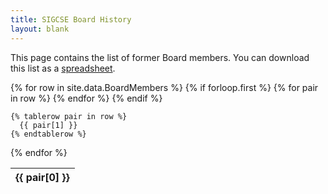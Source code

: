 ```yaml
---
title: SIGCSE Board History
layout: blank
---
```

<p>This page contains the list of former Board members. You can download this list as a <a href="BoardMembers.xlsx">spreadsheet</a>.</p>

<table class="table table-striped">
  {% for row in site.data.BoardMembers %}
    {% if forloop.first %}
    <thead>
    <tr>
      {% for pair in row %}
        <th>{{ pair[0] }}</th>
      {% endfor %}
    </tr>
    </thead>
    <tbody>
    {% endif %}

    {% tablerow pair in row %}
      {{ pair[1] }}
    {% endtablerow %}
  {% endfor %}
</tbody>
</table>

